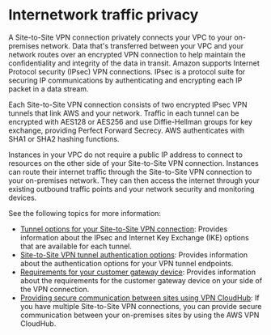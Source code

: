 # Internetwork traffic privacy<a name="internetwork-traffic-privacy"></a>

A Site\-to\-Site VPN connection privately connects your VPC to your on\-premises network\. Data that's transferred between your VPC and your network routes over an encrypted VPN connection to help maintain the confidentiality and integrity of the data in transit\. Amazon supports Internet Protocol security \(IPsec\) VPN connections\. IPsec is a protocol suite for securing IP communications by authenticating and encrypting each IP packet in a data stream\. 

Each Site\-to\-Site VPN connection consists of two encrypted IPsec VPN tunnels that link AWS and your network\. Traffic in each tunnel can be encrypted with AES128 or AES256 and use Diffie\-Hellman groups for key exchange, providing Perfect Forward Secrecy\. AWS authenticates with SHA1 or SHA2 hashing functions\. 

Instances in your VPC do not require a public IP address to connect to resources on the other side of your Site\-to\-Site VPN connection\. Instances can route their internet traffic through the Site\-to\-Site VPN connection to your on\-premises network\. They can then access the internet through your existing outbound traffic points and your network security and monitoring devices\.

See the following topics for more information:
+ [Tunnel options for your Site\-to\-Site VPN connection](VPNTunnels.md): Provides information about the IPsec and Internet Key Exchange \(IKE\) options that are available for each tunnel\.
+ [Site\-to\-Site VPN tunnel authentication options](vpn-tunnel-authentication-options.md): Provides information about the authentication options for your VPN tunnel endpoints\.
+ [Requirements for your customer gateway device](your-cgw.md#CGRequirements): Provides information about the requirements for the customer gateway device on your side of the VPN connection\.
+ [Providing secure communication between sites using VPN CloudHub](VPN_CloudHub.md): If you have multiple Site\-to\-Site VPN connections, you can provide secure communication between your on\-premises sites by using the AWS VPN CloudHub\. 